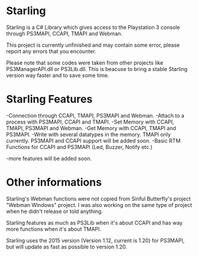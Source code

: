 # Starling
Starling is a C# Library which gives access to the Playstation 3 console through PS3MAPI, CCAPI, TMAPI and Webman.

This project is currently unfinished and may contain some error, please report any errors that you encounter.

Please note that some codes were taken from other projects like PS3ManagerAPI.dll or PS3Lib.dll.
This is beacuse to bring a stable Starling version way faster and to save some time.

# Starling Features

-Connection through CCAPI, TMAPI, PS3MAPI and Webman.
-Attach to a process with PS3MAPI, CCAPI and TMAPI.
-Set Memory with CCAPI, TMAPI, PS3MAPI and Webman.
-Get Memory with CCAPI, TMAPI and PS3MAPI.
-Write with several datatypes in the memory. TMAPI only currently. PS3MAPI and CCAPI support will be added soon.
-Basic RTM Functions for CCAPI and PS3MAPI (Led, Buzzer, Notify etc.)

-more features will be added soon.


# Other informations

Starling's Webman functions were not copied from Sinful Butterfly's project "Webman Windows" project. I was also working on the same type of project when he didn't release or told anything.

Starling features as much as PS3Lib when it's about CCAPI and has way more functions when it's about TMAPI.

Starling uses the 2015 version (Version 1.12, current is 1.20) for PS3MAPI, but will update as fast as possible to version 1.20.
